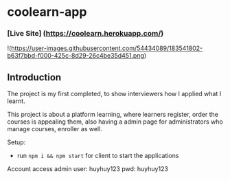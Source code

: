 # coolearn-app

### [Live Site] (https://coolearn.herokuapp.com/)

!(https://user-images.githubusercontent.com/54434089/183541802-b63f7bbd-f000-425c-8d29-26c4be35d451.png)

## Introduction
The project is my first completed, to show interviewers how I applied what I learnt. 

This project is about a platform learning, where learners register, order the courses is appealing them, also having a admin page for administrators who manage courses, enroller as well.

Setup:
- run ``` npm i && npm start ``` for client to start the applications

Account access admin
user: huyhuy123
pwd: huyhuy123
